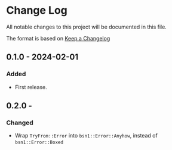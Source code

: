 # Change Log

All notable changes to this project will be documented in this file.

The format is based on [Keep a Changelog](http://keepachangelog.com/)

## 0.1.0 - 2024-02-01

### Added

- First release.

## 0.2.0 -

### Changed

- Wrap `TryFrom::Error` into `bsn1::Error::Anyhow`, instead of `bsn1::Error::Boxed`
